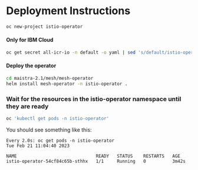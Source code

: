 # Deployment Instructions 

```bash 
oc new-project istio-operator
```

#### Only for IBM Cloud

```bash 
oc get secret all-icr-io -n default -o yaml | sed 's/default/istio-operator/g' | oc create -n istio-operator -f -
```

#### Deploy the operator

```bash 
cd maistra-2.1/mesh/mesh-operator
helm install mesh-operator -n istio-operator .
```

### Wait for the resources in the istio-operator namespace until they are ready

```bash 
oc 'kubectl get pods -n istio-operator'
```

You should see something like this:
```
Every 2.0s: oc get pods -n istio-operator                                                                                                                    Tue Feb 21 11:04:40 2023

NAME                              READY   STATUS    RESTARTS   AGE
istio-operator-54cf84c65b-sthhx   1/1     Running   0          3m42s
```
